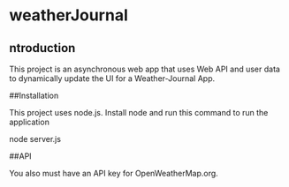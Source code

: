 # weatherJournal

## ntroduction
This project is an asynchronous web app that uses Web API and user data to dynamically update the UI for a Weather-Journal App.

##Installation

This project uses node.js. Install node and run this command to run the application

node server.js

##API

You also must have an API key for OpenWeatherMap.org. 


